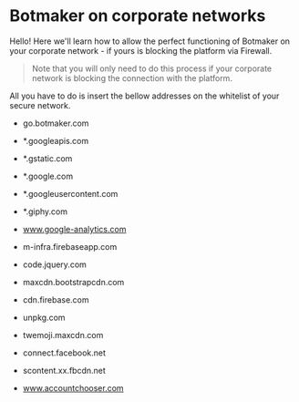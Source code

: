 # Botmaker on corporate networks

Hello! Here we'll learn how to allow the perfect functioning of Botmaker on your corporate network - if yours is blocking the platform via Firewall.

>Note that you will only need to do this process if your corporate network is blocking the connection with the platform.

All you have to do is insert the bellow addresses on the whitelist of your secure network.

- go.botmaker.com

- *.googleapis.com

- *.gstatic.com

- *.google.com

- *.googleusercontent.com

- *.giphy.com

- www.google-analytics.com

- m-infra.firebaseapp.com

- code.jquery.com

- maxcdn.bootstrapcdn.com

- cdn.firebase.com

- unpkg.com

- twemoji.maxcdn.com

- connect.facebook.net

- scontent.xx.fbcdn.net

- www.accountchooser.com



